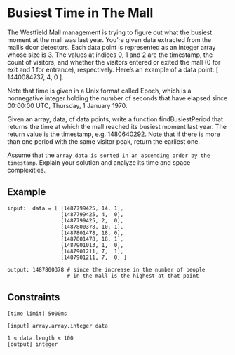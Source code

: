 # Busiest Time in The Mall

The Westfield Mall management is trying to figure out what the busiest moment at the mall was last year. 
You’re given data extracted from the mall’s door detectors. Each data point is represented as an integer array 
whose size is 3. The values at indices 0, 1 and 2 are the timestamp, the count of visitors, and whether 
the visitors entered or exited the mall (0 for exit and 1 for entrance), respectively. Here’s an example of 
a data point: [ 1440084737, 4, 0 ].

Note that time is given in a Unix format called Epoch, which is a nonnegative integer holding the number 
of seconds that have elapsed since 00:00:00 UTC, Thursday, 1 January 1970.

Given an array, data, of data points, write a function findBusiestPeriod that returns the time at which 
the mall reached its busiest moment last year. The return value is the timestamp, e.g. 1480640292. 
Note that if there is more than one period with the same visitor peak, return the earliest one.

Assume that the `array data is sorted in an ascending order by the timestamp`. Explain your solution 
and analyze its time and space complexities.

## Example
```
input:  data = [ [1487799425, 14, 1], 
                 [1487799425, 4,  0],
                 [1487799425, 2,  0],
                 [1487800378, 10, 1],
                 [1487801478, 18, 0],
                 [1487801478, 18, 1],
                 [1487901013, 1,  0],
                 [1487901211, 7,  1],
                 [1487901211, 7,  0] ]

output: 1487800378 # since the increase in the number of people
                   # in the mall is the highest at that point
```

## Constraints
```
[time limit] 5000ms

[input] array.array.integer data

1 ≤ data.length ≤ 100
[output] integer
```